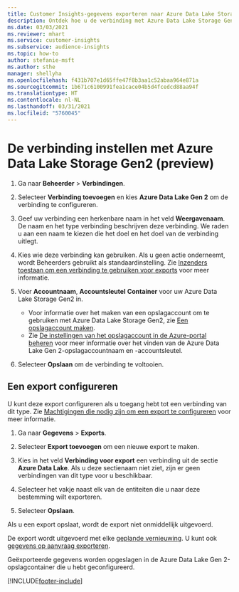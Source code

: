```yaml
---
title: Customer Insights-gegevens exporteren naar Azure Data Lake Storage Gen2
description: Ontdek hoe u de verbinding met Azure Data Lake Storage Gen2 configureert.
ms.date: 03/03/2021
ms.reviewer: mhart
ms.service: customer-insights
ms.subservice: audience-insights
ms.topic: how-to
author: stefanie-msft
ms.author: sthe
manager: shellyha
ms.openlocfilehash: f431b707e1d65ffe47f8b3aa1c52abaa964e871a
ms.sourcegitcommit: 1b671c6100991fea1cace04b5d4fcedcd88aa94f
ms.translationtype: HT
ms.contentlocale: nl-NL
ms.lasthandoff: 03/31/2021
ms.locfileid: "5760045"
---
```

# <a name="set-up-the-connection-to-azure-data-lake-storage-gen2-preview"></a>De verbinding instellen met Azure Data Lake Storage Gen2 (preview)

1. Ga naar **Beheerder** > **Verbindingen**.

1. Selecteer **Verbinding toevoegen** en kies **Azure Data Lake Gen 2** om de verbinding te configureren.

1. Geef uw verbinding een herkenbare naam in het veld **Weergavenaam**. De naam en het type verbinding beschrijven deze verbinding. We raden u aan een naam te kiezen die het doel en het doel van de verbinding uitlegt.

1. Kies wie deze verbinding kan gebruiken. Als u geen actie onderneemt, wordt Beheerders gebruikt als standaardinstelling. Zie [Inzenders toestaan om een verbinding te gebruiken voor exports](connections.md#allow-contributors-to-use-a-connection-for-exports) voor meer informatie.

1. Voer **Accountnaam**, **Accountsleutel** **Container** voor uw Azure Data Lake Storage Gen2 in.
    - Voor informatie over het maken van een opslagaccount om te gebruiken met Azure Data Lake Storage Gen2, zie [Een opslagaccount maken](/azure/storage/blobs/create-data-lake-storage-account)​. 
    - Zie [De instellingen van het opslagaccount in de Azure-portal beheren](/azure/storage/common/storage-account-manage) voor meer informatie over het vinden van de Azure Data Lake Gen 2-opslagaccountnaam en -accountsleutel.

1. Selecteer **Opslaan** om de verbinding te voltooien. 

## <a name="configure-an-export"></a>Een export configureren

U kunt deze export configureren als u toegang hebt tot een verbinding van dit type. Zie [Machtigingen die nodig zijn om een export te configureren](export-destinations.md#set-up-a-new-export) voor meer informatie.

1. Ga naar **Gegevens** > **Exports**.

1. Selecteer **Export toevoegen** om een nieuwe export te maken.

1. Kies in het veld **Verbinding voor export** een verbinding uit de sectie **Azure Data Lake**. Als u deze sectienaam niet ziet, zijn er geen verbindingen van dit type voor u beschikbaar.

1. Selecteer het vakje naast elk van de entiteiten die u naar deze bestemming wilt exporteren.

1. Selecteer **Opslaan**.

Als u een export opslaat, wordt de export niet onmiddellijk uitgevoerd.

De export wordt uitgevoerd met elke [geplande vernieuwing](system.md#schedule-tab). U kunt ook [gegevens op aanvraag exporteren](export-destinations.md#run-exports-on-demand). 

Geëxporteerde gegevens worden opgeslagen in de Azure Data Lake Gen 2-opslagcontainer die u hebt geconfigureerd. 

[!INCLUDE[footer-include](../includes/footer-banner.md)]
